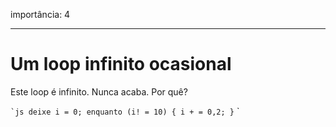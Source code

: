 importância: 4

---

# Um loop infinito ocasional

Este loop é infinito. Nunca acaba. Por quê?

`` `js
deixe i = 0;
enquanto (i! = 10) {
i + = 0,2;
}
`` `

